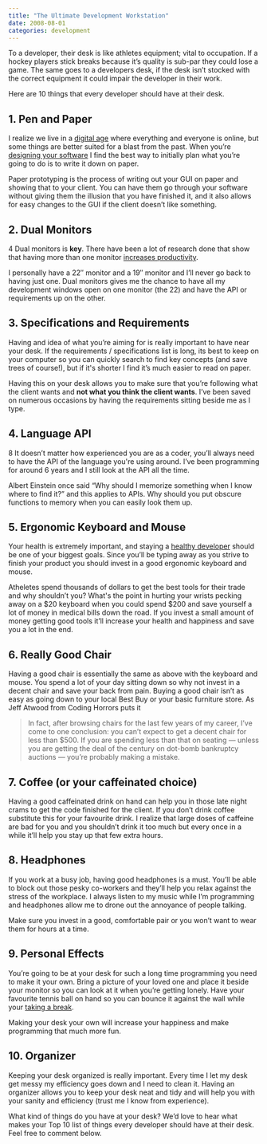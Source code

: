 ```yaml
---
title: "The Ultimate Development Workstation"
date: 2008-08-01
categories: development
---
```

 
To a developer, their desk is like athletes equipment; vital to occupation. If a hockey players stick breaks because it’s quality is sub-par they could lose a game. The same goes to a developers desk, if the desk isn’t stocked with the correct equipment it could impair the developer in their work.

Here are 10 things that every developer should have at their desk.

## 1. Pen and Paper
I realize we live in a [digital age](https://web.archive.org/web/20080912022223/http://www.organizeit.co.uk/2008/05/07/7-reasons-to-ditch-your-pda-and-switch-to-pen-and-paper/) where everything and everyone is online, but some things are better suited for a blast from the past. When you’re [designing your software](/posts/creating-software-the-design-phase) I find the best way to initially plan what you’re going to do is to write it down on paper.

Paper prototyping is the process of writing out your GUI on paper and showing that to your client. You can have them go through your software without giving them the illusion that you have finished it, and it also allows for easy changes to the GUI if the client doesn’t like something.

## 2. Dual Monitors
4 Dual monitors is **key**. There have been a lot of research done that show that having more than one monitor [increases productivity](https://web.archive.org/web/20080912022223/http://research.microsoft.com/displayarticle.aspx?id=433).

I personally have a 22″ monitor and a 19″ monitor and I’ll never go back to having just one. Dual monitors gives me the chance to have all my development windows open on one monitor (the 22) and have the API or requirements up on the other.

## 3. Specifications and Requirements
Having and idea of what you’re aiming for is really important to have near your desk. If the requirements / specifications list is long, its best to keep on your computer so you can quickly search to find key concepts (and save trees of course!), but if it's shorter I find it’s much easier to read on paper.

Having this on your desk allows you to make sure that you’re following what the client wants and **not what you think the client wants**. I’ve been saved on numerous occasions by having the requirements sitting beside me as I type.

## 4. Language API
8 It doesn’t matter how experienced you are as a coder, you’ll always need to have the API of the language you're using around. I’ve been programming for around 6 years and I still look at the API all the time.

Albert Einstein once said “Why should I memorize something when I know where to find it?” and this applies to APIs. Why should you put obscure functions to memory when you can easily look them up.

## 5. Ergonomic Keyboard and Mouse
Your health is extremely important, and staying a [healthy developer](/posts/a-healthy-developer-is-a-happy-developer/) should be one of your biggest goals. Since you’ll be typing away as you strive to finish your product you should invest in a good ergonomic keyboard and mouse.

Atheletes spend thousands of dollars to get the best tools for their trade and why shouldn’t you? What's the point in hurting your wrists pecking away on a $20 keyboard when you could spend $200 and save yourself a lot of money in medical bills down the road. If you invest a small amount of money getting good tools it’ll increase your health and happiness and save you a lot in the end.

## 6. Really Good Chair
Having a good chair is essentially the same as above with the keyboard and mouse. You spend a lot of your day sitting down so why not invest in a decent chair and save your back from pain. Buying a good chair isn’t as easy as going down to your local Best Buy or your basic furniture store. As Jeff Atwood from Coding Horrors puts it

> In fact, after browsing chairs for the last few years of my career, I’ve come to one conclusion: you can’t expect to get a decent chair for less than $500. If you are spending less than that on seating — unless you are getting the deal of the century on dot-bomb bankruptcy auctions — you’re probably making a mistake.  

## 7. Coffee (or your caffeinated choice)
Having a good caffeinated drink on hand can help you in those late night crams to get the code finished for the client. If you don’t drink coffee substitute this for your favourite drink. I realize that large doses of caffeine are bad for you and you shouldn’t drink it too much but every once in a while it’ll help you stay up that few extra hours.

## 8. Headphones
If you work at a busy job, having good headphones is a must. You’ll be able to block out those pesky co-workers and they’ll help you relax against the stress of the workplace. I always listen to my music while I’m programming and headphones allow me to drone out the annoyance of people talking.

Make sure you invest in a good, comfortable pair or you won’t want to wear them for hours at a time.

## 9. Personal Effects
You’re going to be at your desk for such a long time programming you need to make it your own. Bring a picture of your loved one and place it beside your monitor so you can look at it when you’re getting lonely. Have your favourite tennis ball on hand so you can bounce it against the wall while your [taking a break](/posts/the-importance-of-taking-a-break/).

Making your desk your own will increase your happiness and make programming that much more fun.

## 10. Organizer
Keeping your desk organized is really important. Every time I let my desk get messy my efficiency goes down and I need to clean it. Having an organizer allows you to keep your desk neat and tidy and will help you with your sanity and efficiency (trust me I know from experience).

What kind of things do you have at your desk? We’d love to hear what makes your Top 10 list of things every developer should have at their desk. Feel free to comment below.
